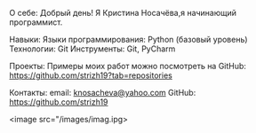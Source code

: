 О себе:
Добрый день! Я Кристина Носачёва,я начинающий программист. 

Навыки:
Языки программирования: Python (базовый уровень)
Технологии: Git
Инструменты: Git, PyCharm

Проекты:
Примеры моих работ можно посмотреть на GitHub: https://github.com/strizh19?tab=repositories

Контакты:
email: knosacheva@yahoo.com
GitHub: https://github.com/strizh19

<image src="/images/imag.ipg>
